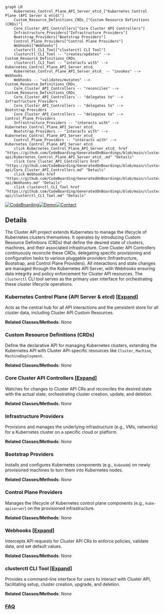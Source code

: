 ```mermaid
graph LR
    Kubernetes_Control_Plane_API_Server_etcd_["Kubernetes Control Plane (API Server & etcd)"]
    Custom_Resource_Definitions_CRDs_["Custom Resource Definitions (CRDs)"]
    Core_Cluster_API_Controllers["Core Cluster API Controllers"]
    Infrastructure_Providers["Infrastructure Providers"]
    Bootstrap_Providers["Bootstrap Providers"]
    Control_Plane_Providers["Control Plane Providers"]
    Webhooks["Webhooks"]
    clusterctl_CLI_Tool["clusterctl CLI Tool"]
    clusterctl_CLI_Tool -- "creates/updates" --> Custom_Resource_Definitions_CRDs_
    clusterctl_CLI_Tool -- "interacts with" --> Kubernetes_Control_Plane_API_Server_etcd_
    Kubernetes_Control_Plane_API_Server_etcd_ -- "invokes" --> Webhooks
    Webhooks -- "validates/mutates" --> Custom_Resource_Definitions_CRDs_
    Core_Cluster_API_Controllers -- "reconciles" --> Custom_Resource_Definitions_CRDs_
    Core_Cluster_API_Controllers -- "delegates to" --> Infrastructure_Providers
    Core_Cluster_API_Controllers -- "delegates to" --> Bootstrap_Providers
    Core_Cluster_API_Controllers -- "delegates to" --> Control_Plane_Providers
    Infrastructure_Providers -- "interacts with" --> Kubernetes_Control_Plane_API_Server_etcd_
    Bootstrap_Providers -- "interacts with" --> Kubernetes_Control_Plane_API_Server_etcd_
    Control_Plane_Providers -- "interacts with" --> Kubernetes_Control_Plane_API_Server_etcd_
    click Kubernetes_Control_Plane_API_Server_etcd_ href "https://github.com/CodeBoarding/GeneratedOnBoardings/blob/main/cluster-api/Kubernetes_Control_Plane_API_Server_etcd_.md" "Details"
    click Core_Cluster_API_Controllers href "https://github.com/CodeBoarding/GeneratedOnBoardings/blob/main/cluster-api/Core_Cluster_API_Controllers.md" "Details"
    click Webhooks href "https://github.com/CodeBoarding/GeneratedOnBoardings/blob/main/cluster-api/Webhooks.md" "Details"
    click clusterctl_CLI_Tool href "https://github.com/CodeBoarding/GeneratedOnBoardings/blob/main/cluster-api/clusterctl_CLI_Tool.md" "Details"
```

[![CodeBoarding](https://img.shields.io/badge/Generated%20by-CodeBoarding-9cf?style=flat-square)](https://github.com/CodeBoarding/GeneratedOnBoardings)[![Demo](https://img.shields.io/badge/Try%20our-Demo-blue?style=flat-square)](https://www.codeboarding.org/demo)[![Contact](https://img.shields.io/badge/Contact%20us%20-%20contact@codeboarding.org-lightgrey?style=flat-square)](mailto:contact@codeboarding.org)

## Details

The Cluster API project extends Kubernetes to manage the lifecycle of Kubernetes clusters themselves. It operates by introducing Custom Resource Definitions (CRDs) that define the desired state of clusters, machines, and their associated infrastructure. Core Cluster API Controllers continuously reconcile these CRDs, delegating specific provisioning and configuration tasks to various pluggable providers (Infrastructure, Bootstrap, and Control Plane Providers). All interactions and state changes are managed through the Kubernetes API Server, with Webhooks ensuring data integrity and policy enforcement for Cluster API resources. The `clusterctl` CLI tool serves as the primary user interface for orchestrating these cluster lifecycle operations.

### Kubernetes Control Plane (API Server & etcd) [[Expand]](./Kubernetes_Control_Plane_API_Server_etcd_.md)
Acts as the central hub for all API interactions and the persistent store for all cluster data, including Cluster API Custom Resources.


**Related Classes/Methods**: _None_

### Custom Resource Definitions (CRDs)
Define the declarative API for managing Kubernetes clusters, extending the Kubernetes API with Cluster API-specific resources like `Cluster`, `Machine`, `MachineDeployment`.


**Related Classes/Methods**: _None_

### Core Cluster API Controllers [[Expand]](./Core_Cluster_API_Controllers.md)
Watches for changes to Cluster API CRs and reconciles the desired state with the actual state, orchestrating cluster creation, update, and deletion.


**Related Classes/Methods**: _None_

### Infrastructure Providers
Provisions and manages the underlying infrastructure (e.g., VMs, networks) for a Kubernetes cluster on a specific cloud or platform.


**Related Classes/Methods**: _None_

### Bootstrap Providers
Installs and configures Kubernetes components (e.g., `kubeadm`) on newly provisioned machines to turn them into Kubernetes nodes.


**Related Classes/Methods**: _None_

### Control Plane Providers
Manages the lifecycle of Kubernetes control plane components (e.g., `kube-apiserver`) on the provisioned infrastructure.


**Related Classes/Methods**: _None_

### Webhooks [[Expand]](./Webhooks.md)
Intercepts API requests for Cluster API CRs to enforce policies, validate data, and set default values.


**Related Classes/Methods**: _None_

### clusterctl CLI Tool [[Expand]](./clusterctl_CLI_Tool.md)
Provides a command-line interface for users to interact with Cluster API, facilitating setup, cluster creation, upgrade, and deletion.


**Related Classes/Methods**: _None_



### [FAQ](https://github.com/CodeBoarding/GeneratedOnBoardings/tree/main?tab=readme-ov-file#faq)